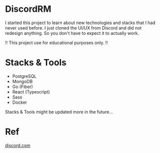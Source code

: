 # DiscordRM

I started this project to learn about new technologies and stacks that I had never used before.
I just cloned the UI/UX from Discord and did not redesign anything. So you don't have to expect it to actually work.

‼️ This project use for educational purposes only. ‼️

# Stacks & Tools

- PostgreSQL
- MongoDB
- Go (Fiber)
- React (Typescript)
- Sass
- Docker

Stacks & Tools might be updated more in the future...

# Ref

[discord.com](https://discord.com/)
